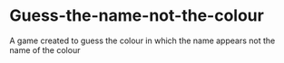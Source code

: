 # Guess-the-name-not-the-colour
A game created to guess the colour in which the name appears not the name of the colour
